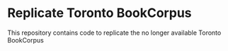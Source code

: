 # Replicate Toronto BookCorpus
 This repository contains code to replicate the no longer available Toronto BookCorpus
